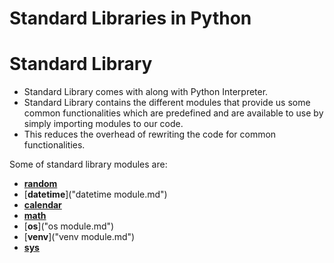 # Standard Libraries in Python

# Standard Library

- Standard Library comes with along with Python Interpreter.
- Standard Library contains the different modules that provide us some common functionalities which are predefined and are available to use by simply importing modules to our code.
- This reduces the overhead of rewriting the code for common functionalities.

Some of standard library modules are:

- [**random**](Standard%20Libraries%20in%20Python%2079c6f4712d6c4bcf9308b9d8714493f2/random%20module%20cf5d31ad0a284146959d4642ccf12bb2.md)
- [**datetime**]("datetime module.md")
- [**calendar**](Standard%20Libraries%20in%20Python%2079c6f4712d6c4bcf9308b9d8714493f2/calendar%20module%204ac5363d5ba145df915d8796998d8bb0.md)
- [**math**](Standard%20Libraries%20in%20Python%2079c6f4712d6c4bcf9308b9d8714493f2/math%20module%2074c043a92f8e43afa0e2d3025d77f565.md)
- [**os**]("os module.md")
- [**venv**]("venv module.md")
- [**sys**](Standard%20Libraries%20in%20Python%2079c6f4712d6c4bcf9308b9d8714493f2/sys%20module%20ecbc10d04d9d43e3a54c1695e20b8429.md)
